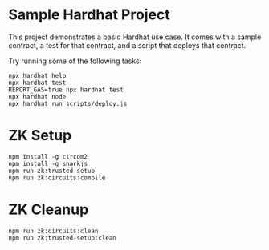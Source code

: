 # Sample Hardhat Project

This project demonstrates a basic Hardhat use case. It comes with a sample contract, a test for that contract, and a script that deploys that contract.

Try running some of the following tasks:

```shell
npx hardhat help
npx hardhat test
REPORT_GAS=true npx hardhat test
npx hardhat node
npx hardhat run scripts/deploy.js
```

# ZK Setup
```shell
npm install -g circom2
npm install -g snarkjs
npm run zk:trusted-setup
npm run zk:circuits:compile
```

# ZK Cleanup
```shell
npm run zk:circuits:clean
npm run zk:trusted-setup:clean
```
